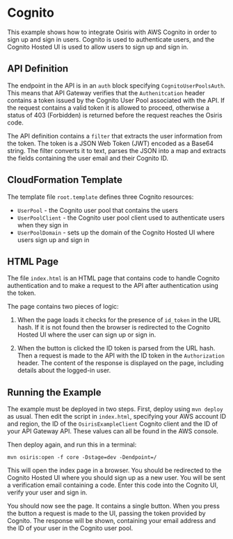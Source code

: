 # Cognito
This example shows how to integrate Osiris with AWS Cognito in order to sign up and sign in users. Cognito is used to authenticate users, and the Cognito Hosted UI is used to allow users to sign up and sign in.

## API Definition
The endpoint in the API is in an `auth` block specifying `CognitoUserPoolsAuth`. This means that API Gateway verifies that the `Authenitcation` header contains a token issued by the Cognito User Pool associated with the API. If the request contains a valid token it is allowed to proceed, otherwise a status of 403 (Forbidden) is returned before the request reaches the Osiris code.

The API definition contains a `filter` that extracts the user information from the token. The token is a JSON Web Token (JWT) encoded as a Base64 string. The filter converts it to text, parses the JSON into a map and extracts the fields containing the user email and their Cognito ID.

## CloudFormation Template
The template file `root.template` defines three Cognito resources:

* `UserPool` - the Cognito user pool that contains the users
* `UserPoolClient` - the Cognito user pool client used to authenticate users when they sign in
* `UserPoolDomain` - sets up the domain of the Cognito Hosted UI where users sign up and sign in

## HTML Page
The file `index.html` is an HTML page that contains code to handle Cognito authentication and to make a request to the API after authentication using the token.

The page contains two pieces of logic:

1) When the page loads it checks for the presence of `id_token` in the URL hash. If it is not found then the browser is redirected to the Cognito Hosted UI where the user can sign up or sign in.

2) When the button is clicked the ID token is parsed from the URL hash. Then a request is made to the API with the ID token in the `Authorization` header. The content of the response is displayed on the page, including details about the logged-in user.

## Running the Example
The example must be deployed in two steps. First, deploy using `mvn deploy` as usual. Then edit the script in `index.html`, specifying your AWS account ID and region, the ID of the `OsirisExampleClient` Cognito client and the ID of your API Gateway API. These values can all be found in the AWS console.

Then deploy again, and run this in a terminal:

```
mvn osiris:open -f core -Dstage=dev -Dendpoint=/
```

This will open the index page in a browser. You should be redirected to the Cognito Hosted UI where you should sign up as a new user. You will be sent a verification email containing a code. Enter this code into the Cognito UI, verify your user and sign in.

You should now see the page. It contains a single button. When you press the button a request is made to the UI, passing the token provided by Cognito. The response will be shown, containing your email address and the ID of your user in the Cognito user pool.
